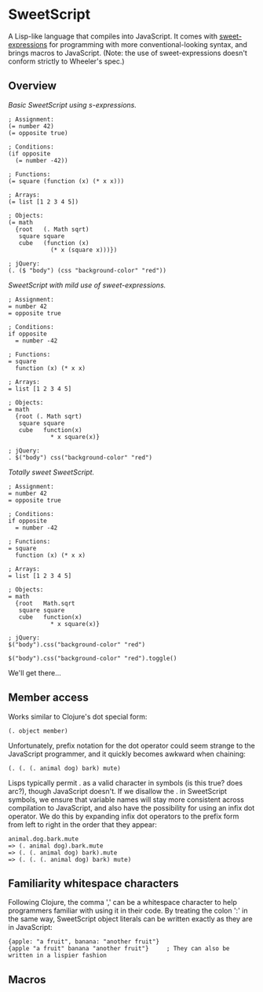 # SweetScript

A Lisp-like language that compiles into JavaScript. It comes with [sweet-expressions](http://www.dwheeler.com/readable/) for programming with more conventional-looking syntax, and brings macros to JavaScript. (Note: the use of sweet-expressions doesn't conform strictly to Wheeler's spec.)

## Overview

*Basic SweetScript using s-expressions.*

    ; Assignment:
    (= number 42)
    (= opposite true)

    ; Conditions:
    (if opposite
      (= number -42))
    
    ; Functions:
    (= square (function (x) (* x x)))
    
    ; Arrays:
    (= list [1 2 3 4 5])
    
    ; Objects:
    (= math
      {root   (. Math sqrt)
       square square
       cube   (function (x)
                (* x (square x)))})

    ; jQuery:
    (. ($ "body") (css "background-color" "red"))

*SweetScript with mild use of sweet-expressions.*

    ; Assignment:
    = number 42
    = opposite true

    ; Conditions:
    if opposite
      = number -42
    
    ; Functions:
    = square
      function (x) (* x x)
    
    ; Arrays:
    = list [1 2 3 4 5]
    
    ; Objects:
    = math
      {root (. Math sqrt)
       square square
       cube   function(x)
                * x square(x)}

    ; jQuery:
    . $("body") css("background-color" "red")

*Totally sweet SweetScript.*

    ; Assignment:
    = number 42
    = opposite true

    ; Conditions:
    if opposite
      = number -42
    
    ; Functions:
    = square
      function (x) (* x x)
    
    ; Arrays:
    = list [1 2 3 4 5]
    
    ; Objects:
    = math
      {root   Math.sqrt
       square square
       cube   function(x)
                * x square(x)}

    ; jQuery:
    $("body").css("background-color" "red")

    $("body").css("background-color" "red").toggle()

We'll get there...

## Member access

Works similar to Clojure's dot special form:

    (. object member)
    
Unfortunately, prefix notation for the dot operator could seem strange to the JavaScript programmer, and it quickly becomes awkward when chaining:

    (. (. (. animal dog) bark) mute)

Lisps typically permit . as a valid character in symbols (is this true? does arc?), though JavaScript doesn't. If we disallow the . in SweetScript symbols, we ensure that variable names will stay more consistent across compilation to JavaScript, and also have the possibility for using an infix dot operator. We do this by expanding infix dot operators to the prefix form from left to right in the order that they appear:

    animal.dog.bark.mute
    => (. animal dog).bark.mute 
    => (. (. animal dog) bark).mute 
    => (. (. (. animal dog) bark) mute)

## Familiarity whitespace characters

Following Clojure, the comma ',' can be a whitespace character to help programmers familiar with using it in their code. By treating the colon ':' in the same way, SweetScript object literals can be written exactly as they are in JavaScript:

    {apple: "a fruit", banana: "another fruit"}
    {apple "a fruit" banana "another fruit"}     ; They can also be written in a lispier fashion

## Macros




